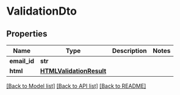 # ValidationDto

## Properties
Name | Type | Description | Notes
------------ | ------------- | ------------- | -------------
**email_id** | **str** |  | 
**html** | [**HTMLValidationResult**](HTMLValidationResult.md) |  | 

[[Back to Model list]](../README.md#documentation-for-models) [[Back to API list]](../README.md#documentation-for-api-endpoints) [[Back to README]](../README.md)


